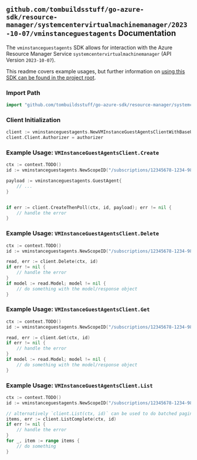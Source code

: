 
## `github.com/tombuildsstuff/go-azure-sdk/resource-manager/systemcentervirtualmachinemanager/2023-10-07/vminstanceguestagents` Documentation

The `vminstanceguestagents` SDK allows for interaction with the Azure Resource Manager Service `systemcentervirtualmachinemanager` (API Version `2023-10-07`).

This readme covers example usages, but further information on [using this SDK can be found in the project root](https://github.com/tombuildsstuff/go-azure-sdk/tree/main/docs).

### Import Path

```go
import "github.com/tombuildsstuff/go-azure-sdk/resource-manager/systemcentervirtualmachinemanager/2023-10-07/vminstanceguestagents"
```


### Client Initialization

```go
client := vminstanceguestagents.NewVMInstanceGuestAgentsClientWithBaseURI("https://management.azure.com")
client.Client.Authorizer = authorizer
```


### Example Usage: `VMInstanceGuestAgentsClient.Create`

```go
ctx := context.TODO()
id := vminstanceguestagents.NewScopeID("/subscriptions/12345678-1234-9876-4563-123456789012/resourceGroups/some-resource-group")

payload := vminstanceguestagents.GuestAgent{
	// ...
}


if err := client.CreateThenPoll(ctx, id, payload); err != nil {
	// handle the error
}
```


### Example Usage: `VMInstanceGuestAgentsClient.Delete`

```go
ctx := context.TODO()
id := vminstanceguestagents.NewScopeID("/subscriptions/12345678-1234-9876-4563-123456789012/resourceGroups/some-resource-group")

read, err := client.Delete(ctx, id)
if err != nil {
	// handle the error
}
if model := read.Model; model != nil {
	// do something with the model/response object
}
```


### Example Usage: `VMInstanceGuestAgentsClient.Get`

```go
ctx := context.TODO()
id := vminstanceguestagents.NewScopeID("/subscriptions/12345678-1234-9876-4563-123456789012/resourceGroups/some-resource-group")

read, err := client.Get(ctx, id)
if err != nil {
	// handle the error
}
if model := read.Model; model != nil {
	// do something with the model/response object
}
```


### Example Usage: `VMInstanceGuestAgentsClient.List`

```go
ctx := context.TODO()
id := vminstanceguestagents.NewScopeID("/subscriptions/12345678-1234-9876-4563-123456789012/resourceGroups/some-resource-group")

// alternatively `client.List(ctx, id)` can be used to do batched pagination
items, err := client.ListComplete(ctx, id)
if err != nil {
	// handle the error
}
for _, item := range items {
	// do something
}
```
